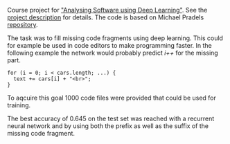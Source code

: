 Course project for ["Analysing Software using Deep Learning"](https://www.sola.tu-darmstadt.de/index.php?id=13101). See the [project description](https://www.sola.tu-darmstadt.de/fileadmin/user_upload/Group_SOLA/Teaching/summer_2017/ASDL/project_description_20170529.pdf) for details. The code is based on Michael Pradels [repository](https://github.com/michaelpradel/ASDL2017).

The task was to fill missing code fragments using deep learning. This could for example be used in code editors to make programming faster. In the following example the network would probably predict _i++_ for the missing part.
```
for (i = 0; i < cars.length; ...) { 
  text += cars[i] + "<br>";
}
```

To aqcuire this goal 1000 code files were provided that could be used for training. 

The best accuracy of 0.645 on the test set was reached with a recurrent neural network and by using both the prefix as well as the suffix of the missing code fragment.




